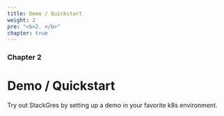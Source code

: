 ```yaml
---
title: Demo / Quickstart
weight: 2
pre: "<b>2. </b>"
chapter: true
---
```


### Chapter 2

# Demo / Quickstart

Try out StackGres by setting up a demo in your favorite k8s environment.
